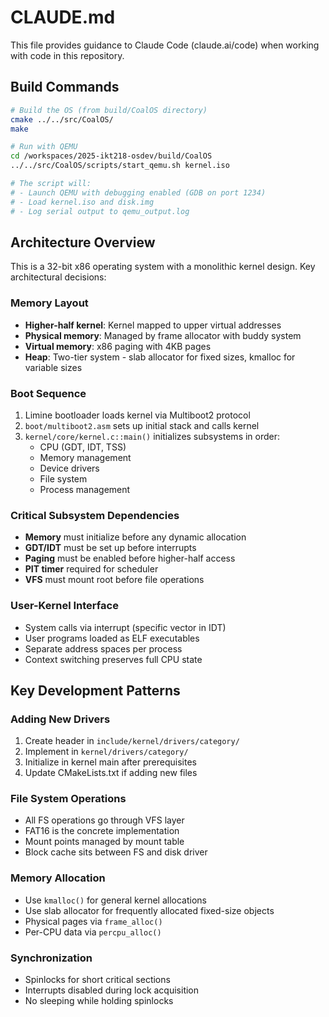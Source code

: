 # CLAUDE.md

This file provides guidance to Claude Code (claude.ai/code) when working with code in this repository.

## Build Commands

```bash
# Build the OS (from build/CoalOS directory)
cmake ../../src/CoalOS/
make

# Run with QEMU
cd /workspaces/2025-ikt218-osdev/build/CoalOS
../../src/CoalOS/scripts/start_qemu.sh kernel.iso

# The script will:
# - Launch QEMU with debugging enabled (GDB on port 1234)
# - Load kernel.iso and disk.img
# - Log serial output to qemu_output.log
```

## Architecture Overview

This is a 32-bit x86 operating system with a monolithic kernel design. Key architectural decisions:

### Memory Layout
- **Higher-half kernel**: Kernel mapped to upper virtual addresses
- **Physical memory**: Managed by frame allocator with buddy system
- **Virtual memory**: x86 paging with 4KB pages
- **Heap**: Two-tier system - slab allocator for fixed sizes, kmalloc for variable sizes

### Boot Sequence
1. Limine bootloader loads kernel via Multiboot2 protocol
2. `boot/multiboot2.asm` sets up initial stack and calls kernel
3. `kernel/core/kernel.c::main()` initializes subsystems in order:
   - CPU (GDT, IDT, TSS)
   - Memory management
   - Device drivers
   - File system
   - Process management

### Critical Subsystem Dependencies
- **Memory** must initialize before any dynamic allocation
- **GDT/IDT** must be set up before interrupts
- **Paging** must be enabled before higher-half access
- **PIT timer** required for scheduler
- **VFS** must mount root before file operations

### User-Kernel Interface
- System calls via interrupt (specific vector in IDT)
- User programs loaded as ELF executables
- Separate address spaces per process
- Context switching preserves full CPU state

## Key Development Patterns

### Adding New Drivers
1. Create header in `include/kernel/drivers/category/`
2. Implement in `kernel/drivers/category/`
3. Initialize in kernel main after prerequisites
4. Update CMakeLists.txt if adding new files

### File System Operations
- All FS operations go through VFS layer
- FAT16 is the concrete implementation
- Mount points managed by mount table
- Block cache sits between FS and disk driver

### Memory Allocation
- Use `kmalloc()` for general kernel allocations
- Use slab allocator for frequently allocated fixed-size objects
- Physical pages via `frame_alloc()`
- Per-CPU data via `percpu_alloc()`

### Synchronization
- Spinlocks for short critical sections
- Interrupts disabled during lock acquisition
- No sleeping while holding spinlocks